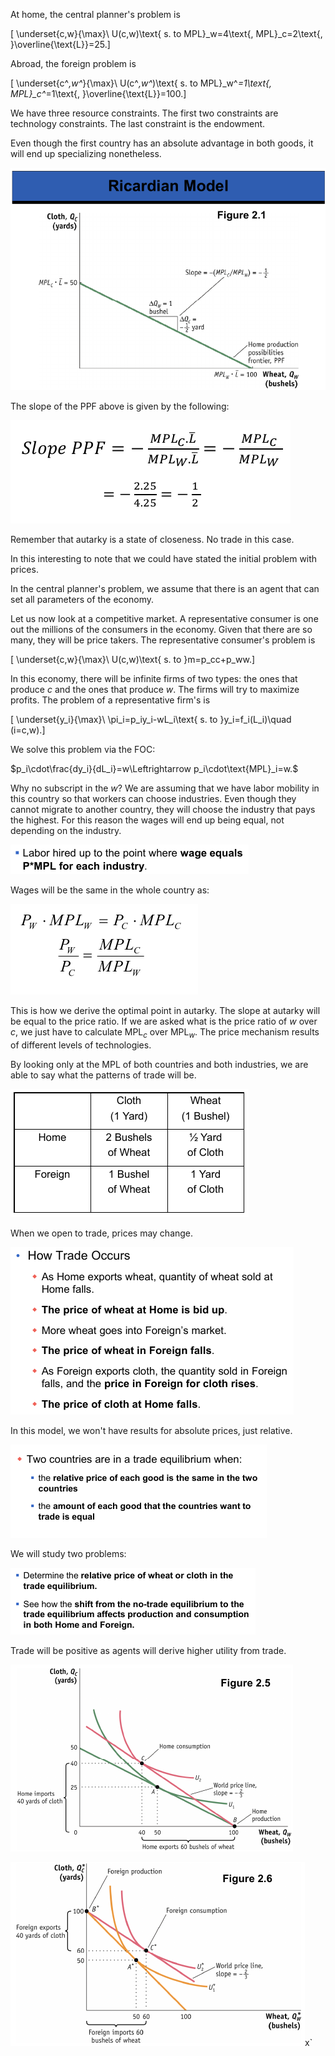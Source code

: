At home, the central planner's problem is

\[ \underset{c,w}{\max}\ U(c,w)\text{ s. to MPL}_w=4\text{, MPL}_c=2\text{, }\overline{\text{L}}=25.\]

Abroad, the foreign problem is

\[ \underset{c^*,w^*}{\max}\ U(c^*,w^*)\text{ s. to MPL}_w^*=1\text{, MPL}_c^*=1\text{, }\overline{\text{L}}=100.\]

We have three resource constraints. The first two constraints are technology constraints. The last constraint is the endowment.

Even though the first country has an absolute advantage in both goods, it will end up specializing nonetheless.


![](assets/ge1_20190213-09f3daad.png)

The slope of the PPF above is given by the following:

![](assets/ge1_20190213-aba0a865.png)

Remember that autarky is a state of closeness. No trade in this case.

In this interesting to note that we could have stated the initial problem with prices.

In the central planner's problem, we assume that there is an agent that can set all parameters of the economy.

Let us now look at a competitive market. A representative consumer is one out the millions of the consumers in the economy. Given that there are so many, they will be price takers. The representative consumer's problem is

\[ \underset{c,w}{\max}\ U(c,w)\text{ s. to }m=p_cc+p_ww.\]

In this economy, there will be infinite firms of two types: the ones that produce $c$ and the ones that produce $w$. The firms will try to maximize profits. The problem of a representative firm's is

\[ \underset{y_i}{\max}\ \pi_i=p_iy_i-wL_i\text{ s. to }y_i=f_i(L_i)\quad (i=c,w).\]

We solve this problem via the FOC:

$p_i\cdot\frac{dy_i}{dL_i}=w\Leftrightarrow p_i\cdot\text{MPL}_i=w.$

Why no subscript in the $w$? We are assuming that we have labor mobility in this country so that workers can choose industries. Even though they cannot migrate to another country, they will choose the industry that pays the highest. For this reason the wages will end up being equal, not depending on the industry.

![](assets/ge1_20190213-7c07245e.png)

Wages will be the same in the whole country as:

![](assets/ge1_20190213-ca41eab0.png)

This is how we derive the optimal point in autarky. The slope at autarky will be equal to the price ratio. If we are asked what is the price ratio of $w$ over $c$, we just have to calculate $\text{MPL}_c$ over $\text{MPL}_w$. The price mechanism results of different levels of technologies.

By looking only at the $\text{MPL}$ of both countries and both industries, we are able to say what the patterns of trade will be.

![](assets/ge1_20190213-bbb4a982.png)

When we open to trade, prices may change.

![](assets/ge1_20190213-cccdf132.png)

In this model, we won't have results for absolute prices, just relative.

![](assets/ge1_20190213-0b2f8038.png)

We will study two problems:

![](assets/ge1_20190213-7034ac36.png)

Trade will be positive as agents will derive higher utility from trade.

![](assets/ge1_20190213-4261d24d.png)

![](assets/ge1_20190213-2f8d661d.png)x`
